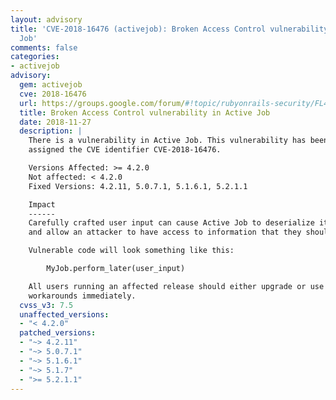 ```yaml
---
layout: advisory
title: 'CVE-2018-16476 (activejob): Broken Access Control vulnerability in Active
  Job'
comments: false
categories:
- activejob
advisory:
  gem: activejob
  cve: 2018-16476
  url: https://groups.google.com/forum/#!topic/rubyonrails-security/FL4dSdzr2zw
  title: Broken Access Control vulnerability in Active Job
  date: 2018-11-27
  description: |
    There is a vulnerability in Active Job. This vulnerability has been
    assigned the CVE identifier CVE-2018-16476.

    Versions Affected: >= 4.2.0
    Not affected: < 4.2.0
    Fixed Versions: 4.2.11, 5.0.7.1, 5.1.6.1, 5.2.1.1

    Impact
    ------
    Carefully crafted user input can cause Active Job to deserialize it using GlobalId
    and allow an attacker to have access to information that they should not have.

    Vulnerable code will look something like this:

        MyJob.perform_later(user_input)

    All users running an affected release should either upgrade or use one of the
    workarounds immediately.
  cvss_v3: 7.5
  unaffected_versions:
  - "< 4.2.0"
  patched_versions:
  - "~> 4.2.11"
  - "~> 5.0.7.1"
  - "~> 5.1.6.1"
  - "~> 5.1.7"
  - ">= 5.2.1.1"
---
```

